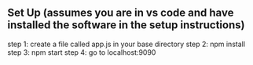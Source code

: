 ## Set Up (assumes you are in vs code and have installed the software in the setup instructions)
step 1: create a file called app.js in your base directory
step 2: npm install
step 3: npm start
step 4: go to localhost:9090